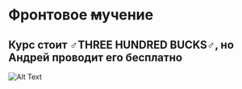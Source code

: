 # Фронтовое ~~м~~учение
## Курс стоит ♂THREE HUNDRED BUCKS♂, но Андрей проводит его бесплатно
![Alt Text](https://steamuserimages-a.akamaihd.net/ugc/958598563488311310/A627296DC56B6CD56FAB705493C8AB99051DBB5F/)